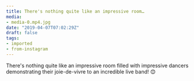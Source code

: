 ```yaml
---
title: There's nothing quite like an impressive room…
media:
- media-0.mp4.jpg
date: "2019-04-07T07:02:29Z"
draft: false
tags:
- imported
- from-instagram
---
```

There's nothing quite like an impressive room filled with impressive dancers demonstrating their joie-de-vivre to an incredible live band\! 😊
